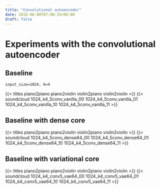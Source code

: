 ```yaml
---
title: "Convolutional autoencoder"
date: 2018-06-08T07:00:33+09:00
draft: false
---
```



# Experiments with the convolutional autoencoder

## Baseline

`input_size=1024, K=4`

{{< titles piano2piano piano2violin violin2piano violin2violin >}}
{{< soundcloud 1024_k4_5conv_vanilla_00 1024_k4_5conv_vanilla_01 1024_k4_5conv_vanilla_10 1024_k4_5conv_vanilla_11 >}}

## Baseline with dense core

{{< titles piano2piano piano2violin violin2piano violin2violin >}}
{{< soundcloud 1024_k4_5conv_dense64_00 1024_k4_5conv_dense64_01 1024_k4_5conv_dense64_10 1024_k4_5conv_dense64_11 >}}

## Baseline with variational core

{{< titles piano2piano piano2violin violin2piano violin2violin >}}
{{< soundcloud 1024_k4_conv5_vae64_00 1024_k4_conv5_vae64_01 1024_k4_conv5_vae64_10 1024_k4_conv5_vae64_11 >}}
